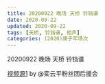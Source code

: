 ```yaml
---
title: 20200922 晚场 天桥 铃铛谱
date: 2020-09-22
updated: 2020-09-22
tags: [天桥, 铃铛谱, 相声]
categories: (2020)庚子年场次
---
```

20200922 晚场 天桥 铃铛谱



[视频源1](https://weibo.com/6574451359/JlRfH2b0g) by @栾云平粉丝团后援会